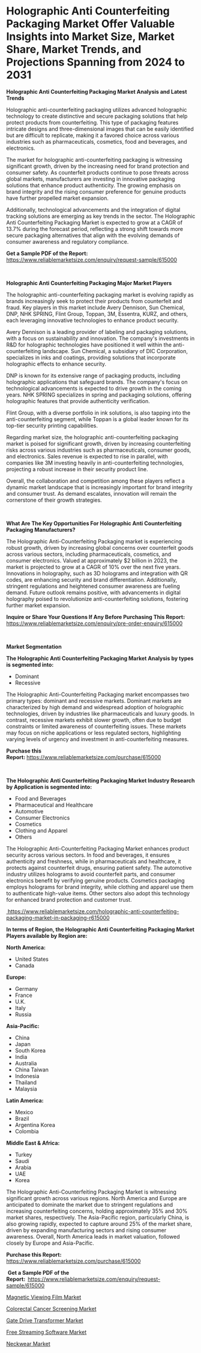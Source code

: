 <p><h1>Holographic Anti Counterfeiting Packaging Market Offer Valuable Insights into Market Size, Market Share, Market Trends, and Projections Spanning from 2024 to 2031</h1></p><p><strong>Holographic Anti Counterfeiting Packaging Market Analysis and Latest Trends</strong></p>
<p><p>Holographic anti-counterfeiting packaging utilizes advanced holographic technology to create distinctive and secure packaging solutions that help protect products from counterfeiting. This type of packaging features intricate designs and three-dimensional images that can be easily identified but are difficult to replicate, making it a favored choice across various industries such as pharmaceuticals, cosmetics, food and beverages, and electronics. </p><p>The market for holographic anti-counterfeiting packaging is witnessing significant growth, driven by the increasing need for brand protection and consumer safety. As counterfeit products continue to pose threats across global markets, manufacturers are investing in innovative packaging solutions that enhance product authenticity. The growing emphasis on brand integrity and the rising consumer preference for genuine products have further propelled market expansion.</p><p>Additionally, technological advancements and the integration of digital tracking solutions are emerging as key trends in the sector. The Holographic Anti Counterfeiting Packaging Market is expected to grow at a CAGR of 13.7% during the forecast period, reflecting a strong shift towards more secure packaging alternatives that align with the evolving demands of consumer awareness and regulatory compliance.</p></p>
<p><strong>Get a Sample PDF of the Report:&nbsp;</strong> <a href="https://www.reliablemarketsize.com/enquiry/request-sample/615000?utm_campaign=1131&utm_medium=2&utm_source=Github&utm_content=ia&utm_term=01102024&utm_id=holographic-anti-counterfeiting-packaging">https://www.reliablemarketsize.com/enquiry/request-sample/615000</a></p>
<p>&nbsp;</p>
<p><strong>Holographic Anti Counterfeiting Packaging Major Market Players</strong></p>
<p><p>The holographic anti-counterfeiting packaging market is evolving rapidly as brands increasingly seek to protect their products from counterfeit and fraud. Key players in this market include Avery Dennison, Sun Chemical, DNP, NHK SPRING, Flint Group, Toppan, 3M, Essentra, KURZ, and others, each leveraging innovative technologies to enhance product security.</p><p>Avery Dennison is a leading provider of labeling and packaging solutions, with a focus on sustainability and innovation. The company's investments in R&D for holographic technologies have positioned it well within the anti-counterfeiting landscape. Sun Chemical, a subsidiary of DIC Corporation, specializes in inks and coatings, providing solutions that incorporate holographic effects to enhance security.</p><p>DNP is known for its extensive range of packaging products, including holographic applications that safeguard brands. The company's focus on technological advancements is expected to drive growth in the coming years. NHK SPRING specializes in spring and packaging solutions, offering holographic features that provide authenticity verification. </p><p>Flint Group, with a diverse portfolio in ink solutions, is also tapping into the anti-counterfeiting segment, while Toppan is a global leader known for its top-tier security printing capabilities.</p><p>Regarding market size, the holographic anti-counterfeiting packaging market is poised for significant growth, driven by increasing counterfeiting risks across various industries such as pharmaceuticals, consumer goods, and electronics. Sales revenue is expected to rise in parallel, with companies like 3M investing heavily in anti-counterfeiting technologies, projecting a robust increase in their security product line. </p><p>Overall, the collaboration and competition among these players reflect a dynamic market landscape that is increasingly important for brand integrity and consumer trust. As demand escalates, innovation will remain the cornerstone of their growth strategies.</p></p>
<p>&nbsp;</p>
<p><strong>What Are The Key Opportunities For Holographic Anti Counterfeiting Packaging Manufacturers?</strong></p>
<p><p>The Holographic Anti-Counterfeiting Packaging market is experiencing robust growth, driven by increasing global concerns over counterfeit goods across various sectors, including pharmaceuticals, cosmetics, and consumer electronics. Valued at approximately $2 billion in 2023, the market is projected to grow at a CAGR of 10% over the next five years. Innovations in holography, such as 3D holograms and integration with QR codes, are enhancing security and brand differentiation. Additionally, stringent regulations and heightened consumer awareness are fueling demand. Future outlook remains positive, with advancements in digital holography poised to revolutionize anti-counterfeiting solutions, fostering further market expansion.</p></p>
<p><strong>Inquire or Share Your Questions If Any Before Purchasing This Report:</strong> <a href="https://www.reliablemarketsize.com/enquiry/pre-order-enquiry/615000?utm_campaign=1131&utm_medium=2&utm_source=Github&utm_content=ia&utm_term=01102024&utm_id=holographic-anti-counterfeiting-packaging">https://www.reliablemarketsize.com/enquiry/pre-order-enquiry/615000</a></p>
<p>&nbsp;</p>
<p><strong>Market Segmentation</strong></p>
<p><strong>The Holographic Anti Counterfeiting Packaging Market Analysis by types is segmented into:</strong></p>
<p><ul><li>Dominant</li><li>Recessive</li></ul></p>
<p><p>The Holographic Anti-Counterfeiting Packaging market encompasses two primary types: dominant and recessive markets. Dominant markets are characterized by high demand and widespread adoption of holographic technologies, driven by industries like pharmaceuticals and luxury goods. In contrast, recessive markets exhibit slower growth, often due to budget constraints or limited awareness of counterfeiting issues. These markets may focus on niche applications or less regulated sectors, highlighting varying levels of urgency and investment in anti-counterfeiting measures.</p></p>
<p><strong>Purchase this Report:&nbsp;</strong><a href="https://www.reliablemarketsize.com/purchase/615000?utm_campaign=1131&utm_medium=2&utm_source=Github&utm_content=ia&utm_term=01102024&utm_id=holographic-anti-counterfeiting-packaging">https://www.reliablemarketsize.com/purchase/615000</a></p>
<p>&nbsp;</p>
<p><strong>The Holographic Anti Counterfeiting Packaging Market Industry Research by Application is segmented into:</strong></p>
<p><ul><li>Food and Beverages</li><li>Pharmaceutical and Healthcare</li><li>Automotive</li><li>Consumer Electronics</li><li>Cosmetics</li><li>Clothing and Apparel</li><li>Others</li></ul></p>
<p><p>The Holographic Anti-Counterfeiting Packaging Market enhances product security across various sectors. In food and beverages, it ensures authenticity and freshness, while in pharmaceuticals and healthcare, it protects against counterfeit drugs, ensuring patient safety. The automotive industry utilizes holograms to avoid counterfeit parts, and consumer electronics benefit by verifying genuine products. Cosmetics packaging employs holograms for brand integrity, while clothing and apparel use them to authenticate high-value items. Other sectors also adopt this technology for enhanced brand protection and customer trust.</p></p>
<p><a href="https://www.reliablemarketsize.com/holographic-anti-counterfeiting-packaging-market-in-packaging-r615000?utm_campaign=1131&utm_medium=2&utm_source=Github&utm_content=ia&utm_term=01102024&utm_id=holographic-anti-counterfeiting-packaging">&nbsp;https://www.reliablemarketsize.com/holographic-anti-counterfeiting-packaging-market-in-packaging-r615000</a></p>
<p><strong>In terms of Region, the Holographic Anti Counterfeiting Packaging Market Players available by Region are:</strong></p>
<p>
    <p> <strong> North America: </strong>
        <ul>
            <li>United States</li>
            <li>Canada</li>
        </ul>
        </p> 
    <p> <strong> Europe: </strong>
        <ul>
            <li>Germany</li>
            <li>France</li>
            <li>U.K.</li>
            <li>Italy</li>
            <li>Russia</li>
        </ul>
        </p> 
    <p> <strong> Asia-Pacific: </strong>
        <ul>
            <li>China</li>
            <li>Japan</li>
            <li>South Korea</li>
            <li>India</li>
            <li>Australia</li>
            <li>China Taiwan</li>
            <li>Indonesia</li>
            <li>Thailand</li>
            <li>Malaysia</li>
        </ul>
        </p> 
    <p> <strong> Latin America: </strong>
        <ul>
            <li>Mexico</li>
            <li>Brazil</li>
            <li>Argentina Korea</li>
            <li>Colombia</li>
        </ul>
        </p> 
    <p> <strong> Middle East & Africa: </strong>
        <ul>
            <li>Turkey</li>
            <li>Saudi</li>
            <li>Arabia</li>
            <li>UAE</li>
            <li>Korea</li>
        </ul>
    </p>
    </p>
<p><p>The Holographic Anti-Counterfeiting Packaging Market is witnessing significant growth across various regions. North America and Europe are anticipated to dominate the market due to stringent regulations and increasing counterfeiting concerns, holding approximately 35% and 30% market shares, respectively. The Asia-Pacific region, particularly China, is also growing rapidly, expected to capture around 25% of the market share, driven by expanding manufacturing sectors and rising consumer awareness. Overall, North America leads in market valuation, followed closely by Europe and Asia-Pacific.</p></p>
<p><strong>Purchase this Report: </strong><a href="https://www.reliablemarketsize.com/purchase/615000?utm_campaign=1131&utm_medium=2&utm_source=Github&utm_content=ia&utm_term=01102024&utm_id=holographic-anti-counterfeiting-packaging">https://www.reliablemarketsize.com/purchase/615000</a></p>
<p>&nbsp;<strong>Get a Sample PDF of the Report:&nbsp;&nbsp;</strong><a href="https://www.reliablemarketsize.com/enquiry/request-sample/615000?utm_campaign=1131&utm_medium=2&utm_source=Github&utm_content=ia&utm_term=01102024&utm_id=holographic-anti-counterfeiting-packaging">https://www.reliablemarketsize.com/enquiry/request-sample/615000</a></p>
<p><strong></strong></p>
<p><p><a href="https://issuu.com/reportprime-2/docs/magnetic-viewing-film-market-size-2_7ee02ddbf2c739?utm_campaign=1131&utm_medium=2&utm_source=Github&utm_content=ia&utm_term=01102024&utm_id=holographic-anti-counterfeiting-packaging">Magnetic Viewing Film Market</a></p><p><a href="https://www.linkedin.com/pulse/market-dynamics-future-trends-global-colorectal-cancer-screening-yy8ze?utm_campaign=1131&utm_medium=2&utm_source=Github&utm_content=ia&utm_term=01102024&utm_id=holographic-anti-counterfeiting-packaging">Colorectal Cancer Screening Market</a></p><p><a href="https://issuu.com/reportprime-2/docs/gate-drive-transformer-market-size-_2a27a170ee718b?utm_campaign=1131&utm_medium=2&utm_source=Github&utm_content=ia&utm_term=01102024&utm_id=holographic-anti-counterfeiting-packaging">Gate Drive Transformer Market</a></p><p><a href="https://www.linkedin.com/pulse/emerging-free-streaming-software-market-opportunities-analysis-sipbf?utm_campaign=1131&utm_medium=2&utm_source=Github&utm_content=ia&utm_term=01102024&utm_id=holographic-anti-counterfeiting-packaging">Free Streaming Software Market</a></p><p><a href="https://www.linkedin.com/pulse/neckwear-market-outlook-share-analysis-growth-trends-kct5f?utm_campaign=1131&utm_medium=2&utm_source=Github&utm_content=ia&utm_term=01102024&utm_id=holographic-anti-counterfeiting-packaging">Neckwear Market</a></p></p>